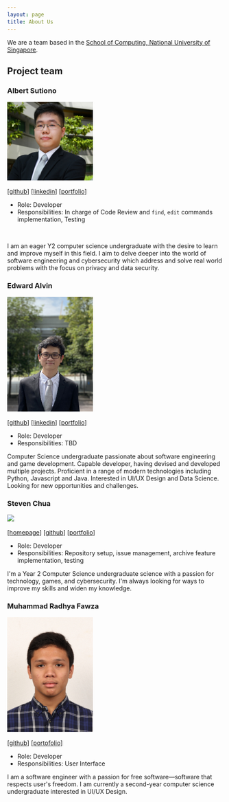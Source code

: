 ```yaml
---
layout: page
title: About Us
---
```


We are a team based in the [School of Computing, National University of Singapore](http://www.comp.nus.edu.sg).

## Project team
### Albert Sutiono

<img src="images/albertsutz.png" width="200px">

[[github](https://github.com/albertsutz)]
[[linkedin](https://www.linkedin.com/in/albert-sutiono/)]
[[portfolio](./team/albertsutz.md)]

* Role: Developer
* Responsibilities: In charge of Code Review and `find`, `edit` commands implementation, Testing
<br>

I am an eager Y2 computer science undergraduate with the desire to learn and improve myself in this field. I aim to delve deeper into the world of software engineering and cybersecurity which address and solve real world problems with the focus on privacy and data security.

### Edward Alvin

<img src="images/theprevailingone.png" width="200px">

[[github](http://github.com/theprevailingone)] [[linkedin](https://www.linkedin.com/in/edwardalvin/)] [[portfolio](./team/theprevailingone.md)]

* Role: Developer
* Responsibilities: TBD

Computer Science undergraduate passionate about software engineering and game development. Capable developer, having devised and developed multiple projects. Proficient in a range of modern technologies including Python, Javascript and Java. Interested in UI/UX Design and Data Science. Looking for new opportunities and challenges.

### Steven Chua

<img src="images/graphcalibur.png" width="200px">

[[homepage](https://www.linkedin.com/in/stevengkchua)]
[[github](http://github.com/graphcalibur)]
[[portfolio](team/graphcalibur.md)]

* Role: Developer
* Responsibilities: Repository setup, issue management, archive feature implementation, testing

I'm a Year 2 Computer Science undergraduate science with a passion for technology, games, and cybersecurity.
I'm always looking for ways to improve my skills and widen my knowledge.

### Muhammad Radhya Fawza

<img src="images/mradhyaf.png" width="200px">

[[github](https://github.com/mradhyaf)]
[[portofolio](./team/mradhyaf.md)]

* Role: Developer
* Responsibilities: User Interface

I am a software engineer with a passion for free software—software that respects user's freedom. I am currently a
second-year computer science undergraduate interested in UI/UX Design.

